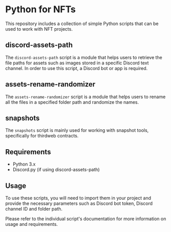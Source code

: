 # Python for NFTs

This repository includes a collection of simple Python scripts that can be used to work with NFT projects.

## discord-assets-path
The `discord-assets-path` script is a module that helps users to retrieve the file paths for assets such as images stored in a specific Discord text channel. In order to use this script, a Discord bot or app is required.

## assets-rename-randomizer
The `assets-rename-randomizer` script is a module that helps users to rename all the files in a specified folder path and randomize the names.

## snapshots
The `snapshots` script is mainly used for working with snapshot tools, specifically for thirdweb contracts.

## Requirements
* Python 3.x
* Discord.py (if using discord-assets-path)

## Usage
To use these scripts, you will need to import them in your project and provide the necessary parameters such as Discord bot token, Discord channel ID and folder path.

Please refer to the individual script's documentation for more information on usage and requirements.


